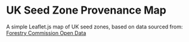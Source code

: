 # UK Seed Zone Provenance Map
A simple Leaflet.js map of UK seed zones, based on data sourced from: [Forestry Commission Open Data](https://data-forestry.opendata.arcgis.com/datasets/8abdd8b5963140ba85309164ced05460_0/explore?location=55.783780%2C-3.164596%2C12.39)
